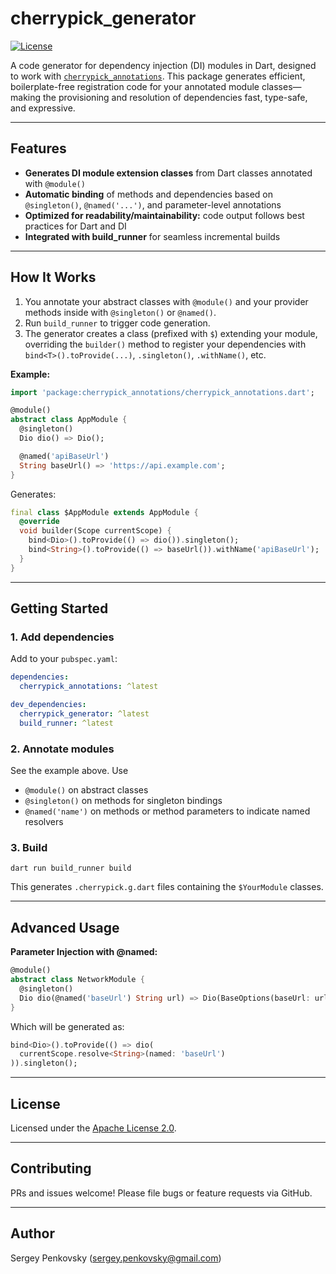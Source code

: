 # cherrypick_generator

[![License](https://img.shields.io/badge/license-Apache%202.0-blue.svg)](LICENSE)

A code generator for dependency injection (DI) modules in Dart, designed to work with [`cherrypick_annotations`](https://pub.dev/packages/cherrypick_annotations). This package generates efficient, boilerplate-free registration code for your annotated module classes—making the provisioning and resolution of dependencies fast, type-safe, and expressive.

---

## Features

- **Generates DI module extension classes** from Dart classes annotated with `@module()`
- **Automatic binding** of methods and dependencies based on `@singleton()`, `@named('...')`, and parameter-level annotations
- **Optimized for readability/maintainability:** code output follows best practices for Dart and DI
- **Integrated with build_runner** for seamless incremental builds

---

## How It Works

1. You annotate your abstract classes with `@module()` and your provider methods inside with `@singleton()` or `@named()`.
2. Run `build_runner` to trigger code generation.
3. The generator creates a class (prefixed with `$`) extending your module, overriding the `builder()` method to register your dependencies with `bind<T>().toProvide(...)`, `.singleton()`, `.withName()`, etc.

**Example:**

```dart
import 'package:cherrypick_annotations/cherrypick_annotations.dart';

@module()
abstract class AppModule {
  @singleton()
  Dio dio() => Dio();

  @named('apiBaseUrl')
  String baseUrl() => 'https://api.example.com';
}
```

Generates:

```dart
final class $AppModule extends AppModule {
  @override
  void builder(Scope currentScope) {
    bind<Dio>().toProvide(() => dio()).singleton();
    bind<String>().toProvide(() => baseUrl()).withName('apiBaseUrl');
  }
}
```

---

## Getting Started

### 1. Add dependencies

Add to your `pubspec.yaml`:

```yaml
dependencies:
  cherrypick_annotations: ^latest

dev_dependencies:
  cherrypick_generator: ^latest
  build_runner: ^latest
```

### 2. Annotate modules

See the example above. Use
- `@module()` on abstract classes
- `@singleton()` on methods for singleton bindings
- `@named('name')` on methods or method parameters to indicate named resolvers

### 3. Build

```shell
dart run build_runner build
```

This generates `.cherrypick.g.dart` files containing the `$YourModule` classes.

---

## Advanced Usage

**Parameter Injection with @named:**

```dart
@module()
abstract class NetworkModule {
  @singleton()
  Dio dio(@named('baseUrl') String url) => Dio(BaseOptions(baseUrl: url));
}
```
Which will be generated as:

```dart
bind<Dio>().toProvide(() => dio(
  currentScope.resolve<String>(named: 'baseUrl')
)).singleton();
```

---

## License

Licensed under the [Apache License 2.0](LICENSE).

---

## Contributing

PRs and issues welcome! Please file bugs or feature requests via GitHub.

---

## Author

Sergey Penkovsky (<sergey.penkovsky@gmail.com>)